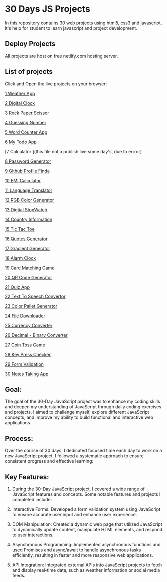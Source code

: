 
# 30 Days JS Projects

In this repository contains 30 web projects using html5, css3 and javascript, it's help for student to learn javascript and project development.
## Deploy Projects

  All projects are host on free netlify.com hosting server.


## List of projects
Click and Open the live projects on your browser:

 [1 Weather App](https://weatherapp2212.netlify.app)

 [2 Digital Clock](https://digitalclock22.netlify.app)

 [3 Rock Paper Scissor](https://rockpaperscissor22.netlify.app)

 [4 Guessing Number](https://guesswithjs.netlify.app)

 [5 Word Counter App](https://wordcounter22.netlify.app)
 
 [6 My Todo App](https://mytodoin.netlify.app)

[7 Calculator ](this file not a publish live some day's, due to errror)

[8 Password Generator](https://passgenerate22.netlify.app)

[9 Github Profile Finde ](https://githubprofilefinde.netlify.app)

[10 EMI Calculator ](https://emicalculator22.netlify.app)

[11 Language Translator ](https://languagetranslate22.netlify.app)

[12 RGB Color Generator ](https://rgbcolorgenerator22.netlify.app)

[13 Digtial StopWatch ](https://stopwatch22.netlify.app)

[14 Country Information ](https://getcountry.netlify.app)

[15 Tic Tac Toe ](https://tictactoegame22.netlify.app)

[16 Quotes Generator ](https://motivationquotes22.netlify.app)

[17 Gradient Generator ](https://gradientgenerator22.netlify.app)

[18 Alarm Clock ](https://setalarm.netlify.app)

[19 Card Matching Game ](https://cardmatching22.netlify.app)

[20 QR Code Generator ](https://qrcode2212.netlify.app)

[21 Quiz App ](https://quizappinjs.netlify.app)

[22 Text To Speech Convertor ](https://likhoaursuno.netlify.app)

[23 Color Pallet Generator ](https://colorcombination.netlify.app)

[24 File Downloader ](https://filedownloaderbyajay.netlify.app)

[25 Currency Converter ](https://checkcurrencyrate.netlify.app)

[26 Decimal - Binary Converter ](https://decimaltobinaryconverter.netlify.app)

[27 Coin Toss Game ](https://cointoss.netlify.app)

[28 Key Press Checker ](https://keypresschecker.netlify.app)

[29 Form Validation ](https://completeformvalidation.netlify.app)

[30 Notes Taking App ](https://notestakingapp22.netlify.app)

## Goal: 

The goal of the 30-Day JavaScript project was to enhance my coding skills and deepen my understanding of JavaScript through daily coding exercises and projects. I aimed to challenge myself, explore different JavaScript concepts, and improve my ability to build functional and interactive web applications.

## Process:
Over the course of 30 days, I dedicated focused time each day to work on a new JavaScript project. I followed a systematic approach to ensure consistent progress and effective learning:

## Key Features:

1) During the 30-Day JavaScript project, I covered a wide range of JavaScript features and concepts. Some notable features and projects I completed include:

2) Interactive Forms: Developed a form validation system using JavaScript to ensure accurate user input and enhance user experience.

3) DOM Manipulation: Created a dynamic web page that utilized JavaScript to dynamically update content, manipulate HTML elements, and respond to user interactions.

4) Asynchronous Programming: Implemented asynchronous functions and used Promises and async/await to handle asynchronous tasks efficiently, resulting in faster and more responsive web applications.

5) API Integration: Integrated external APIs into JavaScript projects to fetch and display real-time data, such as weather information or social media feeds.

